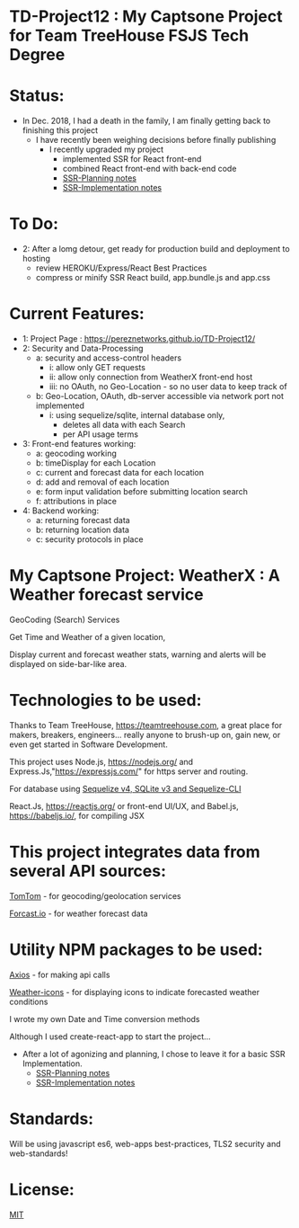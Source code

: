 # TD-Project12 : My Captsone Project for Team TreeHouse FSJS Tech Degree

# Status:

  - In Dec. 2018, I had a death in the family, I am finally getting back to finishing this project
     - I have recently been weighing decisions before finally publishing
       - I recently upgraded my project
         - implemented SSR for React front-end
         - combined React front-end with back-end code
         - [SSR-Planning notes](./SSR-PLANNING)
         - [SSR-Implementation notes](./SSR-Implementation)

# To Do:
  - 2: After a lomg detour, get ready for production build and deployment to hosting
     - review HEROKU/Express/React Best Practices
     - compress or minify SSR React build, app.bundle.js and app.css

# Current Features:

  - 1: Project Page : https://pereznetworks.github.io/TD-Project12/
  - 2: Security and Data-Processing
      - a: security and access-control headers
        - i: allow only GET requests
        - ii: allow only connection from WeatherX front-end host
        - iii: no OAuth, no Geo-Location - so no user data to keep track of
      - b: Geo-Location, OAuth, db-server accessible via network port not implemented
        - i: using sequelize/sqlite, internal database only,
          - deletes all data with each Search
          - per API usage terms
  - 3: Front-end features working:  
      - a: geocoding working
      - b: timeDisplay for each Location
      - c: current and forecast data for each location
      - d: add and removal of each location
      - e: form input validation before submitting location search
      - f: attributions in place
  - 4: Backend working:
      - a: returning forecast data
      - b: returning location data
      - c: security protocols in place

# My Captsone Project:  WeatherX : A Weather forecast service  

GeoCoding (Search) Services

Get Time and Weather of a given location,

Display current and forecast weather stats, warning and alerts will be displayed on side-bar-like area.

# Technologies to be used:

Thanks to Team TreeHouse, https://teamtreehouse.com, a great place for makers, breakers, engineers... really anyone to brush-up on, gain new, or even get started in Software Development.

This project uses Node.js, https://nodejs.org/ and Express.Js,"https://expressjs.com/" for https server and routing.

For database using [Sequelize v4, SQLite v3 and Sequelize-CLI](http://docs.sequelizejs.com/)

React.Js, https://reactjs.org/ or front-end UI/UX, and Babel.js, https://babeljs.io/, for compiling JSX

# This project integrates data from several API sources:  

[TomTom](https://developer.tomtom.com/maps-sdk-web) - for geocoding/geolocation services

[Forcast.io](https://darksky.net/dev/docs) - for weather forecast data

# Utility NPM packages to be used:

[Axios](https://www.npmjs.com/package/axios) - for making api calls

[Weather-icons](https://www.npmjs.com/package/weather-icons) - for displaying icons to indicate forecasted weather conditions

I wrote my own Date and Time conversion methods

Although I used create-react-app to start the project...
- After a lot of agonizing and planning, I chose to leave it for a basic SSR Implementation.
  - [SSR-Planning notes](./SSR-PLANNING)
  - [SSR-Implementation notes](./SSR-Implementation)

# Standards:

Will be using javascript es6, web-apps best-practices, TLS2 security and web-standards!

# License:

[MIT](https://github.com/pereznetworks/TD-Project12/blob/master/LICENSE)
